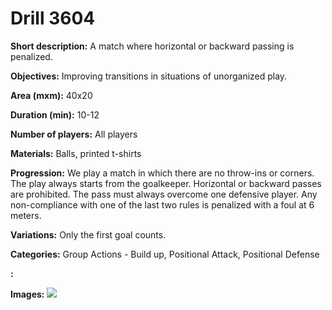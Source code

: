 # Drill 3604

**Short description:**
A match where horizontal or backward passing is penalized.

**Objectives:**
Improving transitions in situations of unorganized play.

**Area (mxm):**
40x20

**Duration (min):**
10-12

**Number of players:**
All players

**Materials:**
Balls, printed t-shirts

**Progression:**
We play a match in which there are no throw-ins or corners. The play always starts from the goalkeeper. Horizontal or backward passes are prohibited. The pass must always overcome one defensive player. Any non-compliance with one of the last two rules is penalized with a foul at 6 meters.

**Variations:**
Only the first goal counts.

**Categories:**
Group Actions - Build up, Positional Attack, Positional Defense

**:**


**Images:**
![](https://www.coachingfutsal.com/\images\9fd7cf61-8025-4e0b-ac91-b3c3fdf907d8_308.png)

